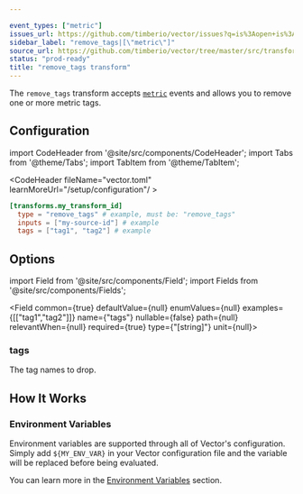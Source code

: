 ```yaml
---

event_types: ["metric"]
issues_url: https://github.com/timberio/vector/issues?q=is%3Aopen+is%3Aissue+label%3A%22transform%3A+remove_tags%22
sidebar_label: "remove_tags|[\"metric\"]"
source_url: https://github.com/timberio/vector/tree/master/src/transforms/remove_tags.rs
status: "prod-ready"
title: "remove_tags transform" 
---
```


The `remove_tags` transform accepts [`metric`][docs.data-model#metric] events and allows you to remove one or more metric tags.

## Configuration

import CodeHeader from '@site/src/components/CodeHeader';
import Tabs from '@theme/Tabs';
import TabItem from '@theme/TabItem';


<CodeHeader fileName="vector.toml" learnMoreUrl="/setup/configuration"/ >

```toml
[transforms.my_transform_id]
  type = "remove_tags" # example, must be: "remove_tags"
  inputs = ["my-source-id"] # example
  tags = ["tag1", "tag2"] # example
```

## Options

import Field from '@site/src/components/Field';
import Fields from '@site/src/components/Fields';

<Fields filters={true}>


<Field
  common={true}
  defaultValue={null}
  enumValues={null}
  examples={[["tag1","tag2"]]}
  name={"tags"}
  nullable={false}
  path={null}
  relevantWhen={null}
  required={true}
  type={"[string]"}
  unit={null}>

### tags

The tag names to drop.


</Field>


</Fields>

## How It Works

### Environment Variables

Environment variables are supported through all of Vector's configuration.
Simply add `${MY_ENV_VAR}` in your Vector configuration file and the variable
will be replaced before being evaluated.

You can learn more in the [Environment Variables][docs.configuration#environment-variables]
section.


[docs.configuration#environment-variables]: ../../setup/configuration#environment-variables
[docs.data-model#metric]: ../../about/data-model#metric
